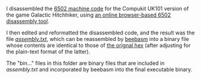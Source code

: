 I disassembled the [6502 machine code](https://github.com/ahope1/Galactic-Hitchhiker/tree/main/original-hex) for the Compukit UK101 version of the game Galactic Hitchhiker, using [an online browser-based 6502 disassembly tool](https://www.masswerk.at/6502/disassembler.html).

I then edited and reformatted the disassembled code, and the result was the file [*assembly.txt*](https://github.com/ahope1/Galactic-Hitchhiker/blob/main/disassembly/assembly.txt), which can be reassembled by [beebasm](https://github.com/stardot/beebasm) into a binary file whose contents are identical to those of [the orignal hex](https://github.com/ahope1/Galactic-Hitchhiker/tree/main/original-hex) (after adjusting for the plain-text format of the latter).

The "bin..." files in this folder are binary files that are included in *assembly.txt* and incorporated by beebasm into the final executable binary.
